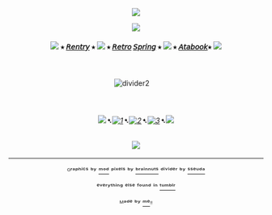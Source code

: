 <div align="center">
  
![](https://64.media.tumblr.com/70b5d0c19e074886f44a43a79fcbf80e/407055fc4094a03f-55/s1280x1920/15ddd9058199eb955d6c6c284a8cb66ea052d6d5.pnj)

<p align="center">
  <img src="https://64.media.tumblr.com/807a0a38b92ea1eba1774161abb55caa/c3a519384f0bb832-94/s1280x1920/b5718679396970924811d09bb38397ead2d17a89.gifv"/>
</p>



#### ![](https://64.media.tumblr.com/1c7b7ce14c30591acd981d285bfe4e65/b446c5c66747859d-f0/s75x75_c1/54c4d33c4b9a3fb558428cde8a71bdc235bba98b.gifv) ⭑ [𝘙𝘦𝘯𝘵𝘳𝘺](https://rentry.co/FurinaTheFontaine) ⭑  ![](https://64.media.tumblr.com/0ed541b4eb3cf0481e13134dd684e9cc/b446c5c66747859d-9a/s75x75_c1/03130984af65f47abebc9dfdab6b44190a7a42a6.gifv) ⭑ [𝘙𝘦𝘵𝘳𝘰](https://sparkler.cc/@furinathefountain) [𝘚𝘱𝘳𝘪𝘯𝘨](https://retrospring.net/@FurinaTheFontain) ⭑  ![](https://64.media.tumblr.com/1c7b7ce14c30591acd981d285bfe4e65/b446c5c66747859d-f0/s75x75_c1/54c4d33c4b9a3fb558428cde8a71bdc235bba98b.gifv) ⭑ [𝘈𝘵𝘢𝘣𝘰𝘰𝘬](https://furinathefountain.atabook.org/)⭑ ![](https://64.media.tumblr.com/0ed541b4eb3cf0481e13134dd684e9cc/b446c5c66747859d-9a/s75x75_c1/03130984af65f47abebc9dfdab6b44190a7a42a6.gifv)
ㅤ


![divider2](https://64.media.tumblr.com/9a714e6488084e810bd7f348b8091b63/407055fc4094a03f-ce/s640x960/92ba0a3131a439e8705ce770f924aa868e8860ee.pnj)
ㅤ

ㅤ

###### ![](https://64.media.tumblr.com/bba4e56370a1b1542d05c5eb508dd52e/b446c5c66747859d-67/s75x75_c1/2aa5cd76eaa5deceb3deedad64856064731fcea5.gifv)➷[![1](https://64.media.tumblr.com/63da2be9792f54be1a7cc71e47818bd0/828870b2d99689c2-b1/s75x75_c1/72514a3f363f3701c3bb830c89ce5d3a555aa3cf.pnj)](https://rentry.co/linkrose)➷[![2](https://64.media.tumblr.com/e15cdc53fe9810a04873f876f09a57e9/828870b2d99689c2-db/s75x75_c1/703fb8a8389c30b88b84ce08b67049e8891c9c70.pnj)](https://rentry.co/Rose1kins)➷[![3](https://64.media.tumblr.com/022a22573d89c8013404b4fcb91ab53f/828870b2d99689c2-53/s75x75_c1/dfaa245137fc6a286a52aad01fdd3d65574bdda9.pnj)](https://rentry.co/byiInts)➷![](https://64.media.tumblr.com/bba4e56370a1b1542d05c5eb508dd52e/b446c5c66747859d-67/s75x75_c1/2aa5cd76eaa5deceb3deedad64856064731fcea5.gifv)


ㅤ
![](https://64.media.tumblr.com/eeeba78117625056ced39af3a0c4f4b7/c3a519384f0bb832-cd/s100x200/32f337b237d5713409f000729ca5b3759deba304.gifv)
ㅤ

---
ᴳʳᵃᵖʰⁱᶜˢ ᵇʸ [ᵐᵒᵈ](https://www.tumblr.com/mod-ais-icons)  ᵖⁱˣᵉˡˢ ᵇʸ [ᵇʳᵃⁱⁿⁿᵘᵗˢ](https://www.tumblr.com/brainnuts) ᵈⁱᵛⁱᵈᵉʳ ᵇʸ [ˢˢᵉᵘᵈᵃ](https://www.tumblr.com/sseuda)

ᵉᵛᵉʳʸᵗʰⁱⁿᵍ ᵉˡˢᵉ ᶠᵒᵘⁿᵈ ⁱⁿ  [ᵗᵘᵐᵇˡʳ](https://www.tumblr.com)

ᴹᵃᵈᵉ ᵇʸ [ᵐᵉ](https://github.com/FurinaTheFountain)ᵎᵎ
